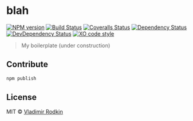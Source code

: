 # blah

[![NPM version][npm-image]][npm-url]
[![Build Status][travis-image]][travis-url]
[![Coveralls Status][coveralls-image]][coveralls-url]
[![Dependency Status][depstat-image]][depstat-url]
[![DevDependency Status][depstat-dev-image]][depstat-dev-url]
[![XO code style][codestyle-image]][codestyle-url]

> My boilerplate (under construction)

## Contribute
```sh
npm publish
```

## License
MIT © [Vladimir Rodkin](https://github.com/VovanR)

[npm-url]: https://npmjs.org/package/blah
[npm-image]: http://img.shields.io/npm/v/blah.svg?style=flat-square

[travis-url]: https://travis-ci.org/VovanR/blah
[travis-image]: http://img.shields.io/travis/VovanR/blah.svg?style=flat-square

[coveralls-url]: https://coveralls.io/r/VovanR/blah
[coveralls-image]: http://img.shields.io/coveralls/VovanR/blah.svg?style=flat-square

[depstat-url]: https://david-dm.org/VovanR/blah
[depstat-image]: https://david-dm.org/VovanR/blah.svg?style=flat-square

[depstat-dev-url]: https://david-dm.org/VovanR/blah
[depstat-dev-image]: https://david-dm.org/VovanR/blah/dev-status.svg?style=flat-square

[codestyle-url]: https://github.com/sindresorhus/xo
[codestyle-image]: https://img.shields.io/badge/code_style-XO-5ed9c7.svg?style=flat-square
